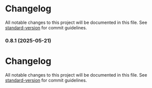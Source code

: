 # Changelog

All notable changes to this project will be documented in this file. See [standard-version](https://github.com/conventional-changelog/standard-version) for commit guidelines.

### 0.8.1 (2025-05-21)

# Changelog

All notable changes to this project will be documented in this file. See [standard-version](https://github.com/conventional-changelog/standard-version) for commit guidelines.
